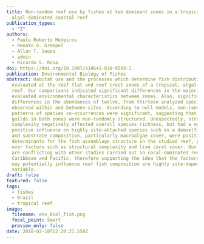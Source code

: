 ```yaml
---
title: Non-random reef use by fishes at two dominant zones in a tropical,
  algal-dominated coastal reef
publication_types:
  - "2"
authors:
  - Paulo Roberto Medeiros
  - Renato G. Grempel
  - Allan T. Souza
  - admin
  - Ricardo S. Rosa
doi: https://doi.org/10.1007/s10641-010-9593-1
publication: Environmental Biology of Fishes
abstract: Habitat use and the processes which determine fish distribution were
  evaluated at the reef flat and reef crest zones of a tropical, algal-dominated
  reef. Our comparisons indicated significant differences in the majority of the
  evaluated environmental characteristics between zones. Also, significant
  differences in the abundances of twelve, from thirteen analyzed species, were
  observed within and between-sites. According to null models, non-random
  patterns of species co-occurrences were significant, suggesting that fish
  guilds in both zones were non-randomly structured. Unexpectedly, structural
  complexity negatively affected overall species richness, but had a major
  positive influence on highly site-attached species such as a damselfish. Depth
  and substrate composition, particularly macroalgae cover, were positive
  determinants for the fish assemblage structure in the studied reef, prevailing
  over factors such as structural complexity and live coral cover. Our results
  are conflicting with other studies carried out in coral-dominated reefs of the
  Caribbean and Pacific, therefore supporting the idea that the factors which
  may potentially influence reef fish composition are highly site-dependent and
  variable.
draft: false
featured: false
tags:
  - fishes
  - Brazil
  - tropical reef
image:
  filename: env_biol_fish.png
  focal_point: Smart
  preview_only: false
date: 2010-02-10T12:20:27.550Z
---
```

